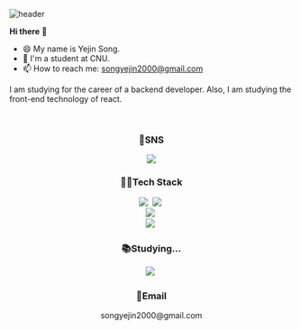 ![header](https://capsule-render.vercel.app/api?type=waving&text=Jinyesong&color=30:F6CED8,70:a82da8)


**Hi there** 👋
* 😄 My name is Yejin Song.
* 🌱 I'm a student at CNU.
* 📫 How to reach me: songyejin2000@gmail.com

<p>I am studying for the career of a backend developer. Also, I am studying the front-end technology of react.</p>
<br>

<h3 align="center">📎SNS</h3>
<p align="center"><a href="" target="_blank"><img src="https://img.shields.io/badge/Tistory-000000?style=flat-square&logo=Tistory&logoColor=white"/></a></p>

<h3 align="center">👩‍💻Tech Stack</h3>
<p align="center">
<img src="https://img.shields.io/badge/java-007396?style=flat-square&logo=java&logoColor=white">&nbsp 
<img src="https://img.shields.io/badge/Python-3766AB?style=flat-square&logo=Python&logoColor=white"/></a>&nbsp<br>
<img src="https://img.shields.io/badge/django-092E20?style=flat-square&logo=Django&logoColor=black">&nbsp<br>
<img src="https://img.shields.io/badge/react-61DAFB?style=flat-square&logo=react&logoColor=black">&nbsp

<h3 align="center">📚Studying...</h3>
<p align="center">
<img src="https://img.shields.io/badge/SpringBoot-6DB33F?style=flat-square&logo=SpringBoot&logoColor=white"/></a>&nbsp 


<h3 align="center">📧Email</h3>
<p align="center">songyejin2000@gmail.com</p>

<!--![yujinKim's GitHub stats](https://github-readme-stats.vercel.app/api?username=YujinKim&show_icons=true&theme=radical)-->

<!--
**Yujin-nKim/Yujin-nKim** is a ✨ _special_ ✨ repository because its `README.md` (this file) appears on your GitHub profile.

Here are some ideas to get you started:

- 🔭 I’m currently working on ...
- 🌱 I’m currently learning ...
- 👯 I’m looking to collaborate on ...
- 🤔 I’m looking for help with ...
- 💬 Ask me about ...
- 📫 How to reach me: …
- 😄 Pronouns: …
- ⚡ Fun fact: …
—>

<!--![yejin's GitHub stats](https://github-readme-stats.vercel.app/api?username=jinyesong&show_icons=true&theme=radical)-->

<!--
**jinyesong/jinyesong** is a ✨ _special_ ✨ repository because its `README.md` (this file) appears on your GitHub profile.

Here are some ideas to get you started:

- 🔭 I’m currently working on ...
- 🌱 I’m currently learning ...
- 👯 I’m looking to collaborate on ...
- 🤔 I’m looking for help with ...
- 💬 Ask me about ...
- 📫 How to reach me: ...
- 😄 Pronouns: ...
- ⚡ Fun fact: ...
-->

